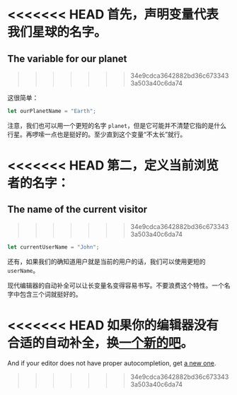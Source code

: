 <<<<<<< HEAD
首先，声明变量代表我们星球的名字。
=======
## The variable for our planet
>>>>>>> 34e9cdca3642882bd36c6733433a503a40c6da74

这很简单：

```js
let ourPlanetName = "Earth";
```

注意，我们也可以用一个更短的名字 `planet`，但是它可能并不清楚它指的是什么行星。再啰嗦一点也是挺好的。至少直到这个变量“不太长”就行。

<<<<<<< HEAD
第二，定义当前浏览者的名字：
=======
## The name of the current visitor
>>>>>>> 34e9cdca3642882bd36c6733433a503a40c6da74

```js
let currentUserName = "John";
```

还有，如果我们的确知道用户就是当前的用户的话，我们可以使用更短的 `userName`。

现代编辑器的自动补全可以让长变量名变得容易书写。不要浪费这个特性。一个名字中包含三个词就挺好的。

<<<<<<< HEAD
如果你的编辑器没有合适的自动补全，换[一个新的吧](/code-editors)。
=======
And if your editor does not have proper autocompletion, get [a new one](/code-editors).
>>>>>>> 34e9cdca3642882bd36c6733433a503a40c6da74
